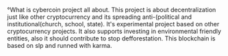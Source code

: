 °What is cybercoin project all about.
  This project is about decentralization just like other cryptocurrency and its spreading anti-(political and institutional(church, school, state).
It's experimental project based on other cryptocurrency projects. It also supports investing in environmental friendly entities, also it should contribute to stop defforestation. This blockchain is based on slp and runned with karma.
